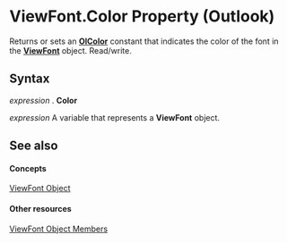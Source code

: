 
# ViewFont.Color Property (Outlook)

Returns or sets an  **[OlColor](b2a457b5-d331-58c4-f9cc-2d56c8edd5e4.md)** constant that indicates the color of the font in the **[ViewFont](cbd7c6ce-f49a-1627-0ad9-a019911fb47b.md)** object. Read/write.


## Syntax

 _expression_ . **Color**

 _expression_ A variable that represents a **ViewFont** object.


## See also


#### Concepts


[ViewFont Object](cbd7c6ce-f49a-1627-0ad9-a019911fb47b.md)
#### Other resources


[ViewFont Object Members](7ab1bdba-8b1e-a516-f44c-d6e91d56e4d3.md)
